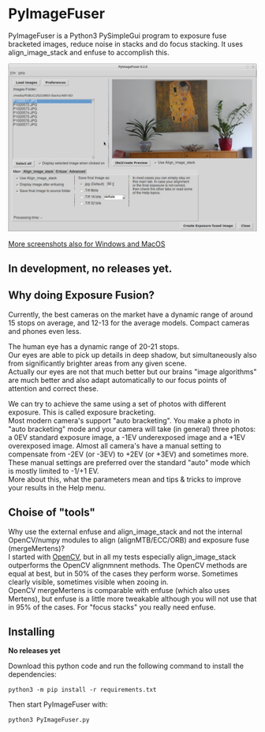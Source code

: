 # PyImageFuser
PyImageFuser is a Python3 PySimpleGui program to exposure fuse bracketed images, reduce noise in stacks and do focus stacking. It uses align_image_stack and enfuse to accomplish this.

<!--- ![splash](https://github.com/hvdwolf/PyImageFuser/raw/main/artwork/splash.png) --->
![main screen linux](https://github.com/hvdwolf/PyImageFuser/raw/main/screenshots/PIF-main-xfce4.jpg)

[More screenshots also for Windows and MacOS](screenshots/README.md)

## In development, no releases yet.

## Why doing Exposure Fusion?

Currently, the best cameras on the market have a dynamic range of around 15 stops on average, and 12-13 for the average models.
Compact cameras and phones even less.  

The human eye has a dynamic range of 20-21 stops.  
Our eyes are able to pick up details in deep shadow, but simultaneously also from significantly brighter areas from any given scene.  
Actually our eyes are not that much better but our brains "image algorithms" are much better and also adapt automatically to our focus points of attention and correct these.  

We can try to achieve the same using a set of photos with different exposure. This is called exposure bracketing.  
Most modern camera's support "auto bracketing". You make a photo in "auto bracketing" mode and your camera will take (in general) three photos: a 0EV standard exposure image, a -1EV underexposed image and a +1EV overexposed image.
Almost all camera's have a manual setting to compensate from -2EV (or -3EV) to +2EV (or +3EV) and sometimes more.
These manual settings are preferred over the standard "auto" mode which is mostly limited to -1/+1 EV.  
More about this, what the parameters mean and tips & tricks to improve your results in the Help menu.

## Choise of "tools"
Why use the external enfuse and align_image_stack and not the internal OpenCV/numpy modules to align (alignMTB/ECC/ORB) and exposure fuse (mergeMertens)?  
I started with [OpenCV](https://github.com/hvdwolf/PyImageFuser/tree/opencv), but in all my tests especially align_image_stack outperforms the OpenCV alignmnent methods. The OpenCV methods are equal at best, but in 50% of the cases they perform worse. Sometimes clearly visible, sometimes visible when zooing in.  
OpenCV mergeMertens is comparable with enfuse (which also uses Mertens), but enfuse is a little more tweakable although you will not use that in 95% of the cases. For "focus stacks" you really need enfuse.



## Installing
**No releases yet**
<!--- Either download one of the pyinstaller packages from the [Releases](https://github.com/hvdwolf/PyImageFuser/releases) page.
Unzip it so some place of your liking and start the binary with:

* "PyImageFuser &" (Linux)
* "PyImageFuser.exe" (Windows)
* "PyImageFuser &" (MacOS). *(There is no bundle yet. Maybe later.)*
--->
Download this python code and run the following command to install the dependencies:

    python3 -m pip install -r requirements.txt

Then start PyImageFuser with:

    python3 PyImageFuser.py

